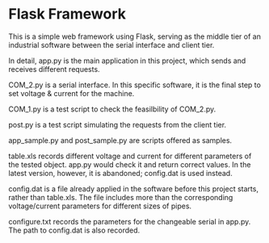 # Flask Framework
This is a simple web framework using Flask, serving as the middle tier of an industrial software between the serial interface and client tier.

In detail,
app.py is the main application in this project, which sends and receives different requests.

COM_2.py is a serial interface. In this specific software, it is the final step to set voltage & current for the machine.

COM_1.py is a test script to check the feasilbility of COM_2.py.

post.py is a test script simulating the requests from the client tier.

app_sample.py and post_sample.py are scripts offered as samples.

table.xls records different voltage and current for different parameters of the tested object. app.py would check it and return correct values. In the latest version, however, it is abandoned; config.dat is used instead.

config.dat is a file already applied in the software before this project starts, rather than table.xls. The file includes more than the corresponding voltage/current parameters for different sizes of pipes.

configure.txt records the parameters for the changeable serial in app.py. The path to config.dat is also recorded.
